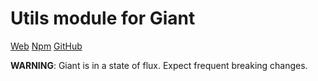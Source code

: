 Utils module for Giant
======================

[Web](http://giantjs.org) [Npm](https://www.npmjs.com/~giantjs) [GitHub](https://github.com/giantjs)

**WARNING**: Giant is in a state of flux. Expect frequent breaking changes.
